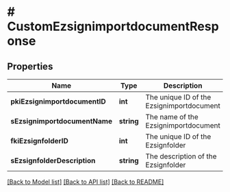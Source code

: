 # # CustomEzsignimportdocumentResponse

## Properties

Name | Type | Description | Notes
------------ | ------------- | ------------- | -------------
**pkiEzsignimportdocumentID** | **int** | The unique ID of the Ezsignimportdocument |
**sEzsignimportdocumentName** | **string** | The name of the Ezsignimportdocument |
**fkiEzsignfolderID** | **int** | The unique ID of the Ezsignfolder | [optional]
**sEzsignfolderDescription** | **string** | The description of the Ezsignfolder | [optional]

[[Back to Model list]](../../README.md#models) [[Back to API list]](../../README.md#endpoints) [[Back to README]](../../README.md)
